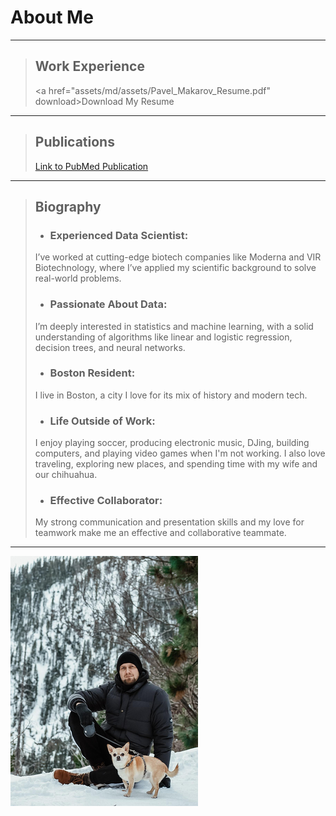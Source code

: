 # About Me

---

> ## Work Experience
>
> <a href="assets/md/assets/Pavel_Makarov_Resume.pdf"
> </a>download>Download My Resume </a>

---


> ## Publications
> [Link to PubMed Publication](https://pubmed.ncbi.nlm.nih.gov/29947151/)

---

> ## Biography
> - ### Experienced Data Scientist: 
> I’ve worked at cutting-edge biotech companies like Moderna and VIR Biotechnology, where I’ve applied my scientific background to solve real-world problems.
> - ### Passionate About Data:
> I’m deeply interested in statistics and machine learning, with a solid understanding of algorithms like linear and logistic regression, decision trees, and neural networks. 
> - ### Boston Resident: 
> I live in Boston, a city I love for its mix of history and modern tech.
> - ### Life Outside of Work:
> I enjoy playing soccer, producing electronic music, DJing, building computers, and playing video games when I'm not working. I also love traveling, exploring new places, and spending time with my wife and our chihuahua.
> - ### Effective Collaborator: 
> My strong communication and presentation skills and my love for teamwork make me an effective and collaborative teammate.

---

![Me and my dog](/assets/images/with_chester.png) 
